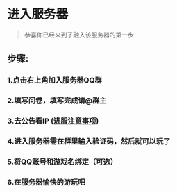 # 进入服务器
> 恭喜你已经来到了融入该服务器的第一步
## 步骤:
### 1.点击右上角加入服务器QQ群
### 2.填写问卷，填写完成请@群主
### 3.去公告看IP ([进服注意事项](mdfile/wrongs.md))
### 4.进入服务器需在群里输入验证码，然后就可以玩了
### 5.将QQ账号和游戏名绑定（可选）
### 6.在服务器愉快的游玩吧
